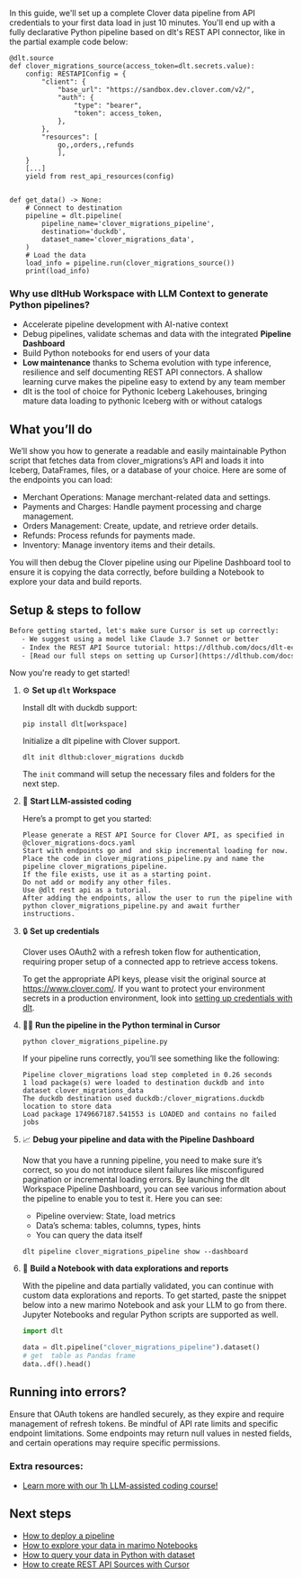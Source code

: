In this guide, we'll set up a complete Clover data pipeline from API credentials to your first data load in just 10 minutes. You'll end up with a fully declarative Python pipeline based on dlt's REST API connector, like in the partial example code below:

```python-outcome
@dlt.source
def clover_migrations_source(access_token=dlt.secrets.value):
    config: RESTAPIConfig = {
        "client": {
            "base_url": "https://sandbox.dev.clover.com/v2/",
            "auth": {
                "type": "bearer",
                "token": access_token,
            },
        },
        "resources": [
            go,,orders,,refunds
            ],
    }
    [...]
    yield from rest_api_resources(config)


def get_data() -> None:
    # Connect to destination
    pipeline = dlt.pipeline(
        pipeline_name='clover_migrations_pipeline',
        destination='duckdb',
        dataset_name='clover_migrations_data', 
    )
    # Load the data
    load_info = pipeline.run(clover_migrations_source())
    print(load_info) 
```

### Why use dltHub Workspace with LLM Context to generate Python pipelines?

- Accelerate pipeline development with AI-native context
- Debug pipelines, validate schemas and data with the integrated **Pipeline Dashboard**
- Build Python notebooks for end users of your data
- **Low maintenance** thanks to Schema evolution with type inference, resilience and self documenting REST API connectors. A shallow learning curve makes the pipeline easy to extend by any team member
- dlt is the tool of choice for Pythonic Iceberg Lakehouses, bringing mature data loading to pythonic Iceberg with or without catalogs

## What you’ll do

We’ll show you how to generate a readable and easily maintainable Python script that fetches data from clover_migrations’s API and loads it into Iceberg, DataFrames, files, or a database of your choice. Here are some of the endpoints you can load:

- Merchant Operations: Manage merchant-related data and settings.
- Payments and Charges: Handle payment processing and charge management.
- Orders Management: Create, update, and retrieve order details.
- Refunds: Process refunds for payments made.
- Inventory: Manage inventory items and their details.

You will then debug the Clover pipeline using our Pipeline Dashboard tool to ensure it is copying the data correctly, before building a Notebook to explore your data and build reports.

## Setup & steps to follow

```default
Before getting started, let's make sure Cursor is set up correctly:
   - We suggest using a model like Claude 3.7 Sonnet or better
   - Index the REST API Source tutorial: https://dlthub.com/docs/dlt-ecosystem/verified-sources/rest_api/ and add it to context as **@dlt rest api**
   - [Read our full steps on setting up Cursor](https://dlthub.com/docs/dlt-ecosystem/llm-tooling/cursor-restapi#23-configuring-cursor-with-documentation)
```

Now you're ready to get started!

1. ⚙️ **Set up `dlt` Workspace**
    
    Install dlt with duckdb support:
    ```shell
    pip install dlt[workspace]
    ```

    Initialize a dlt pipeline with Clover support.
    ```shell
    dlt init dlthub:clover_migrations duckdb
    ```

    The `init` command will setup the necessary files and folders for the next step.
    
2. 🤠 **Start LLM-assisted coding**
    
    Here’s a prompt to get you started:
    
    ```prompt
    Please generate a REST API Source for Clover API, as specified in @clover_migrations-docs.yaml 
    Start with endpoints go and  and skip incremental loading for now. 
    Place the code in clover_migrations_pipeline.py and name the pipeline clover_migrations_pipeline. 
    If the file exists, use it as a starting point. 
    Do not add or modify any other files. 
    Use @dlt rest api as a tutorial. 
    After adding the endpoints, allow the user to run the pipeline with python clover_migrations_pipeline.py and await further instructions.
    ```

    
3. 🔒 **Set up credentials** 
    
    Clover uses OAuth2 with a refresh token flow for authentication, requiring proper setup of a connected app to retrieve access tokens.
    
    To get the appropriate API keys, please visit the original source at https://www.clover.com/.
    If you want to protect your environment secrets in a production environment, look into [setting up credentials with dlt](https://dlthub.com/docs/walkthroughs/add_credentials).
    
4. 🏃‍♀️ **Run the pipeline in the Python terminal in Cursor**
    
    ```shell
    python clover_migrations_pipeline.py
    ```
    
    If your pipeline runs correctly, you’ll see something like the following:
    
    ```shell
    Pipeline clover_migrations load step completed in 0.26 seconds
    1 load package(s) were loaded to destination duckdb and into dataset clover_migrations_data
    The duckdb destination used duckdb:/clover_migrations.duckdb location to store data
    Load package 1749667187.541553 is LOADED and contains no failed jobs
    ```
    
5. 📈 **Debug your pipeline and data with the Pipeline Dashboard**

    Now that you have a running pipeline, you need to make sure it’s correct, so you do not introduce silent failures like misconfigured pagination or incremental loading errors. By launching the dlt Workspace Pipeline Dashboard, you can see various information about the pipeline to enable you to test it. Here you can see:
    - Pipeline overview: State, load metrics
    - Data’s schema: tables, columns, types, hints
    - You can query the data itself
    
    ```shell
    dlt pipeline clover_migrations_pipeline show --dashboard
    ```
    
6. 🐍 **Build a Notebook with data explorations and reports**

    With the pipeline and data partially validated, you can continue with custom data explorations and reports. To get started, paste the snippet below into a new marimo Notebook and ask your LLM to go from there. Jupyter Notebooks and regular Python scripts are supported as well.

    
    ```python
    import dlt

   data = dlt.pipeline("clover_migrations_pipeline").dataset()
   # get  table as Pandas frame
   data..df().head()
    ```

## Running into errors?

Ensure that OAuth tokens are handled securely, as they expire and require management of refresh tokens. Be mindful of API rate limits and specific endpoint limitations. Some endpoints may return null values in nested fields, and certain operations may require specific permissions.

### Extra resources:

- [Learn more with our 1h LLM-assisted coding course!](https://www.youtube.com/watch?v=GGid70rnJuM)

## Next steps

- [How to deploy a pipeline](https://dlthub.com/docs/walkthroughs/deploy-a-pipeline)
- [How to explore your data in marimo Notebooks](https://dlthub.com/docs/general-usage/dataset-access/marimo)
- [How to query your data in Python with dataset](https://dlthub.com/docs/general-usage/dataset-access/dataset)
- [How to create REST API Sources with Cursor](https://dlthub.com/docs/dlt-ecosystem/llm-tooling/cursor-restapi)